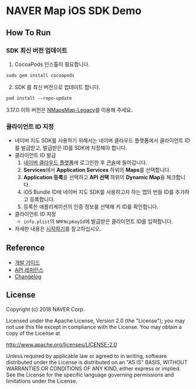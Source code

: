 # NAVER Map iOS SDK Demo

## How To Run

### SDK 최신 버전 업데이트

1. CocoaPods 인스톨이 필요합니다.
```
sudo gem install cocoapods
```
2. SDK 를 최신 버전으로 업데이트 합니다.
```
pod install --repo-update
```

3.17.0 이하 버전은 [NMapsMap-Legacy](https://github.com/navermaps/NMapsMapLegacySpecs)를 이용해 주세요.

### 클라이언트 ID 지정

- 네이버 지도 SDK를 사용하기 위해서는 네이버 클라우드 플랫폼에서 클라이언트 ID를 발급받고, 발급받은 ID를 SDK에 지정해야 합니다.
- 클라이언트 ID 발급
  1. [네이버 클라우드 플랫폼](https://www.ncloud.com)에 로그인한 후 [콘솔](https://console.ncloud.com)에 들어갑니다.
  2. **Services**에서 **Application Services** 하위의 **Maps**를 선택합니다.
  3. **Application 등록**을 선택하고 **API 선택** 하위의 **Dynamic Map**을 체크합니다.
  4. iOS Bundle ID에 네이버 지도 SDK를 사용하고자 하는 앱의 번들 ID를 추가하고 등록합니다.
  5. 등록한 애플리케이션의 인증 정보를 선택해 키 ID를 확인합니다.
- 클라이언트 ID 지정
  - `info.plist`의 `NMFNcpKeyId`에 발급받은 클라이언트 ID를 입력합니다.
- 자세한 내용은 [시작하기](https://navermaps.github.io/ios-map-sdk/guide/1.html)를 참고하십시오.

## Reference

- [개발 가이드](https://navermaps.github.io/ios-map-sdk/)
- [API 레퍼런스](https://navermaps.github.io/ios-map-sdk/reference/)
- [Changelog](https://github.com/navermaps/ios-map-sdk/blob/master/CHANGELOG.md)

## License

Copyright (c) 2018 NAVER Corp.

Licensed under the Apache License, Version 2.0 (the "License");
you may not use this file except in compliance with the License.
You may obtain a copy of the License at

  http://www.apache.org/licenses/LICENSE-2.0

Unless required by applicable law or agreed to in writing, software
distributed under the License is distributed on an "AS IS" BASIS,
WITHOUT WARRANTIES OR CONDITIONS OF ANY KIND, either express or implied.
See the License for the specific language governing permissions and
limitations under the License.
